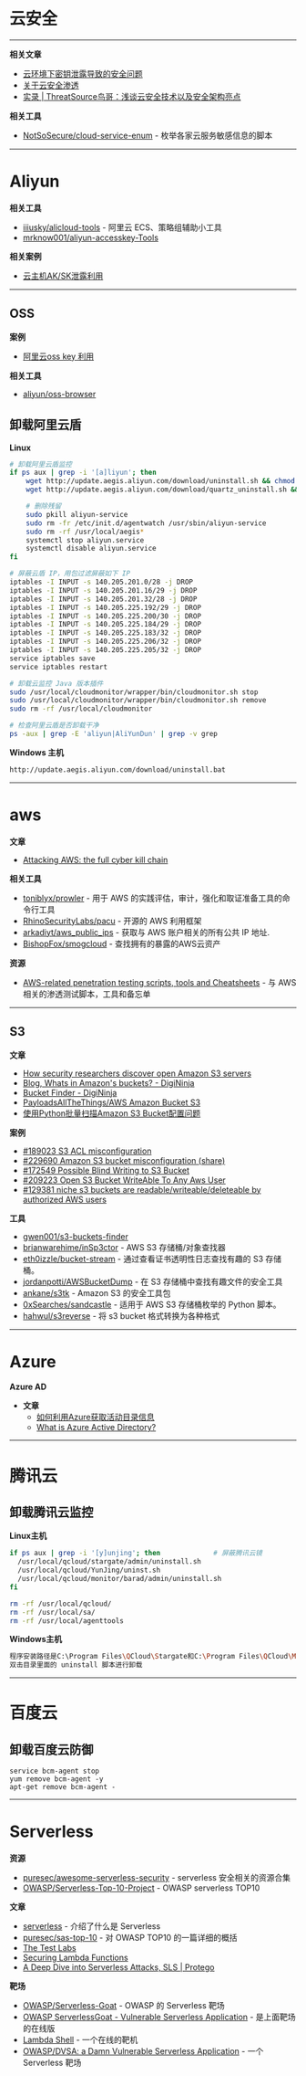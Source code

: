 # 云安全

---

**相关文章**
- [云环境下密钥泄露导致的安全问题](https://mp.weixin.qq.com/s/3WQrkxXrZ00VjvrAzaSppA)
- [关于云安全渗透](https://evilanne.github.io/2020/02/27/%E5%85%B3%E4%BA%8E%E4%BA%91%E5%AE%89%E5%85%A8%E6%B8%97%E9%80%8F/)
- [实录 | ThreatSource鸟哥：浅谈云安全技术以及安全架构亮点](https://mp.weixin.qq.com/s/tLHroy8yZIsZCjfdKLK-wQ)

**相关工具**
- [NotSoSecure/cloud-service-enum](https://github.com/NotSoSecure/cloud-service-enum) - 枚举各家云服务敏感信息的脚本

---

# Aliyun

**相关工具**
- [iiiusky/alicloud-tools](https://github.com/iiiusky/alicloud-tools) - 阿里云 ECS、策略组辅助小工具
- [mrknow001/aliyun-accesskey-Tools](https://github.com/mrknow001/aliyun-accesskey-Tools)

**相关案例**
- [云主机AK/SK泄露利用](https://mp.weixin.qq.com/s/4wpqjjvcT9YjmZOJGB4lJw)

---

## OSS

**案例**
- [阿里云oss key 利用](http://r3start.net/index.php/2019/09/16/580)

**相关工具**
- [aliyun/oss-browser](https://github.com/aliyun/oss-browser)

## 卸载阿里云盾

**Linux**
```bash
# 卸载阿里云盾监控
if ps aux | grep -i '[a]liyun'; then
    wget http://update.aegis.aliyun.com/download/uninstall.sh && chmod +x uninstall.sh && ./uninstall.sh
    wget http://update.aegis.aliyun.com/download/quartz_uninstall.sh && chmod +x quartz_uninstall.sh && ./quartz_uninstall.sh

    # 删除残留
    sudo pkill aliyun-service
    sudo rm -fr /etc/init.d/agentwatch /usr/sbin/aliyun-service
    sudo rm -rf /usr/local/aegis*
    systemctl stop aliyun.service
    systemctl disable aliyun.service
fi

# 屏蔽云盾 IP，用包过滤屏蔽如下 IP
iptables -I INPUT -s 140.205.201.0/28 -j DROP
iptables -I INPUT -s 140.205.201.16/29 -j DROP
iptables -I INPUT -s 140.205.201.32/28 -j DROP
iptables -I INPUT -s 140.205.225.192/29 -j DROP
iptables -I INPUT -s 140.205.225.200/30 -j DROP
iptables -I INPUT -s 140.205.225.184/29 -j DROP
iptables -I INPUT -s 140.205.225.183/32 -j DROP
iptables -I INPUT -s 140.205.225.206/32 -j DROP
iptables -I INPUT -s 140.205.225.205/32 -j DROP
service iptables save
service iptables restart

# 卸载云监控 Java 版本插件
sudo /usr/local/cloudmonitor/wrapper/bin/cloudmonitor.sh stop
sudo /usr/local/cloudmonitor/wrapper/bin/cloudmonitor.sh remove
sudo rm -rf /usr/local/cloudmonitor

# 检查阿里云盾是否卸载干净
ps -aux | grep -E 'aliyun|AliYunDun' | grep -v grep
```

**Windows 主机**
```bash
http://update.aegis.aliyun.com/download/uninstall.bat
```

---

# aws

**文章**
- [Attacking AWS: the full cyber kill chain](https://www.securing.biz/en/attacking-aws-the-full-cyber-kill-chain/index.html)

**相关工具**
- [toniblyx/prowler](https://github.com/toniblyx/prowler) - 用于 AWS 的实践评估，审计，强化和取证准备工具的命令行工具
- [RhinoSecurityLabs/pacu](https://github.com/RhinoSecurityLabs/pacu) - 开源的 AWS 利用框架
- [arkadiyt/aws_public_ips](https://github.com/arkadiyt/aws_public_ips) - 获取与 AWS 账户相关的所有公共 IP 地址.
- [BishopFox/smogcloud](https://github.com/BishopFox/smogcloud) - 查找拥有的暴露的AWS云资产

**资源**
- [AWS-related penetration testing scripts, tools and Cheatsheets](https://github.com/mgeeky/Penetration-Testing-Tools/tree/master/clouds/aws) - 与 AWS 相关的渗透测试脚本，工具和备忘单

---

## S3

**文章**
- [How security researchers discover open Amazon S3 servers](https://www.devicelock.com/blog/how-security-researchers-discover-open-amazon-s3-servers.html)
- [Blog, Whats in Amazon's buckets? - DigiNinja](https://digi.ninja/blog/whats_in_amazons_buckets.php)
- [Bucket Finder - DigiNinja](https://digi.ninja/projects/bucket_finder.php)
- [PayloadsAllTheThings/AWS Amazon Bucket S3](https://github.com/swisskyrepo/PayloadsAllTheThings/tree/master/AWS%20Amazon%20Bucket%20S3)
- [使用Python批量扫描Amazon S3 Bucket配置问题](https://www.freebuf.com/column/229760.html)

**案例**
- [#189023 S3 ACL misconfiguration](https://hackerone.com/reports/189023)
- [#229690 Amazon S3 bucket misconfiguration (share)](https://hackerone.com/reports/229690)
- [#172549 Possible Blind Writing to S3 Bucket](https://hackerone.com/reports/172549)
- [#209223 Open S3 Bucket WriteAble To Any Aws User](https://hackerone.com/reports/209223)
- [#129381 niche s3 buckets are readable/writeable/deleteable by authorized AWS users](https://hackerone.com/reports/129381)

**工具**
- [gwen001/s3-buckets-finder](https://github.com/gwen001/s3-buckets-finder)
- [brianwarehime/inSp3ctor](https://github.com/brianwarehime/inSp3ctor) - AWS S3 存储桶/对象查找器
- [eth0izzle/bucket-stream](https://github.com/eth0izzle/bucket-stream) - 通过查看证书透明性日志查找有趣的 S3 存储桶。
- [jordanpotti/AWSBucketDump](https://github.com/jordanpotti/AWSBucketDump) - 在 S3 存储桶中查找有趣文件的安全工具
- [ankane/s3tk](https://github.com/ankane/s3tk) - Amazon S3 的安全工具包
- [0xSearches/sandcastle](https://github.com/0xSearches/sandcastle/) - 适用于 AWS S3 存储桶枚举的 Python 脚本。
- [hahwul/s3reverse](https://github.com/hahwul/s3reverse) - 将 s3 bucket 格式转换为各种格式

---

# Azure

**Azure AD**
- **文章**
    - [如何利用Azure获取活动目录信息](https://www.anquanke.com/post/id/158926)
    - [What is Azure Active Directory?](https://adsecurity.org/?p=4211)

---

# 腾讯云

## 卸载腾讯云监控

**Linux主机**
```bash
if ps aux | grep -i '[y]unjing'; then             # 屏蔽腾讯云镜
  /usr/local/qcloud/stargate/admin/uninstall.sh
  /usr/local/qcloud/YunJing/uninst.sh
  /usr/local/qcloud/monitor/barad/admin/uninstall.sh
fi

rm -rf /usr/local/qcloud/
rm -rf /usr/local/sa/
rm -rf /usr/local/agenttools
```

**Windows主机**
```bash
程序安装路径是C:\Program Files\QCloud\Stargate和C:\Program Files\QCloud\Monitor
双击目录里面的 uninstall 脚本进行卸载
```

---

# 百度云

## 卸载百度云防御

```
service bcm-agent stop
yum remove bcm-agent -y
apt-get remove bcm-agent -
```

---

# Serverless

**资源**
- [puresec/awesome-serverless-security](https://github.com/puresec/awesome-serverless-security) - serverless 安全相关的资源合集
- [OWASP/Serverless-Top-10-Project](https://github.com/OWASP/Serverless-Top-10-Project) - OWASP serverless TOP10

**文章**
- [serverless](https://aotu.io/notes/2019/08/05/serverless/) - 介绍了什么是 Serverless
- [puresec/sas-top-10](https://github.com/puresec/sas-top-10) - 对 OWASP TOP10 的一篇详细的概括
- [The Test Labs](https://thetestlabs.io/code/exploiting-common-serverless-security-flaws-in-aws/)
- [Securing Lambda Functions](https://www.keithrozario.com/2019/02/securing-lambda-functions.html)
- [A Deep Dive into Serverless Attacks, SLS | Protego](https://www.protego.io/category/a-deep-dive-into-serverless-attacks/)

**靶场**
- [OWASP/Serverless-Goat](https://github.com/OWASP/Serverless-Goat) - OWASP 的 Serverless 靶场
- [OWASP ServerlessGoat - Vulnerable Serverless Application](https://www.serverless-hack.me/) - 是上面靶场的在线版
- [Lambda Shell](http://www.lambdashell.com/) - 一个在线的靶机
- [OWASP/DVSA: a Damn Vulnerable Serverless Application](https://github.com/OWASP/DVSA) - 一个 Serverless 靶场

